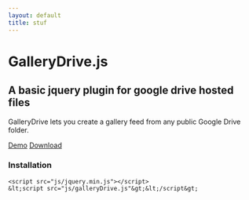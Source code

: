 ```yaml
---
layout: default
title: stuf
---
```


# GalleryDrive.js

## A basic jquery plugin for google drive hosted files

GalleryDrive lets you create a gallery feed from any public Google Drive folder.

[Demo](http://example.net/) [Download](http://example.net/)

### Installation

	<script src="js/jquery.min.js"></script>
	&lt;script src="js/galleryDrive.js"&gt;&lt;/script&gt;